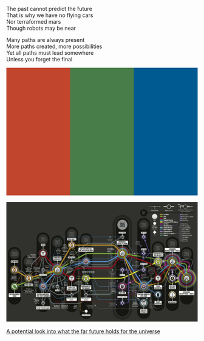 The past cannot predict the future  
That is why we have no flying cars  
Nor terraformed mars  
Though robots may be near  
  
Many paths are always present  
More paths created, more possibilities  
Yet all paths must lead somewhere  
Unless you forget the final  

![Tricolor flag with the colors red, green, and blue symbolic of the three stages of terraforming mars, taken from the novels red mars, green mars, blue mars. This is the semi-unofficial flag of mars.](fom.png)

![Timeline of each main characters appearances in the Marvel Cinematic Universe leading up to Avengers Endgame, forming a complicated interlaced web](avgtl.jpg)

[A potential look into what the far future holds for the universe](https://youtu.be/uD4izuDMUQA?si=sKaZg5ULFVCEUP9K)
